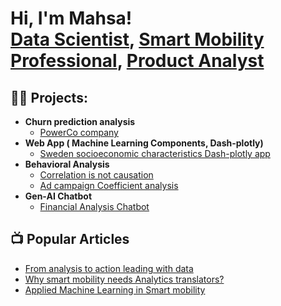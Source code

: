 <h1>Hi, I'm Mahsa! <br/><a href="https://github.com/mahsa-github">Data Scientist</a>, <a href="https://www.linkedin.com/in/mahsa-ramez/">Smart Mobility Professional</a>, <a href="https://mahsaramez.com/">Product Analyst</a></h1>

<h2>👨‍💻 Projects:</h2>

- <b> Churn prediction analysis </b>
  - [PowerCo company](https://github.com/mahsa-github/Power-company-churn)
- <b> Web App ( Machine Learning Components, Dash-plotly)</b>
  - [Sweden socioeconomic characteristics Dash-plotly app](https://github.com/mahsa-github/Sweden-socioecono_app/tree/master) </b></i>
- <b>Behavioral Analysis</b>
  - [Correlation is not causation](https://github.com/mahsa-github/BehavioralAnalysis/blob/main/correlation%20icedcoffee%20sales.ipynb)
  - [Ad campaign Coefficient analysis ](https://github.com/mahsa-github/BehavioralAnalysis/blob/main/M%26M%20case%20study%2C%20.ipynb) 
- <b>Gen-AI Chatbot</b>
  - [Financial Analysis Chatbot](https://github.com/mahsa-github/AI-powered-financial-chatbot)

<h2>📺 Popular Articles</h2>

- [From analysis to action leading with data](https://mahsaramez.com/from-analysis-to-action-leading-with-data/)
- [Why smart mobility needs Analytics translators?](https://mahsaramez.com/why-smart-mobility-needs-analytics-translator/)
- [Applied Machine Learning in Smart mobility ](https://mahsaramez.com/applied-machine-learning-in-smart-mobility/)


